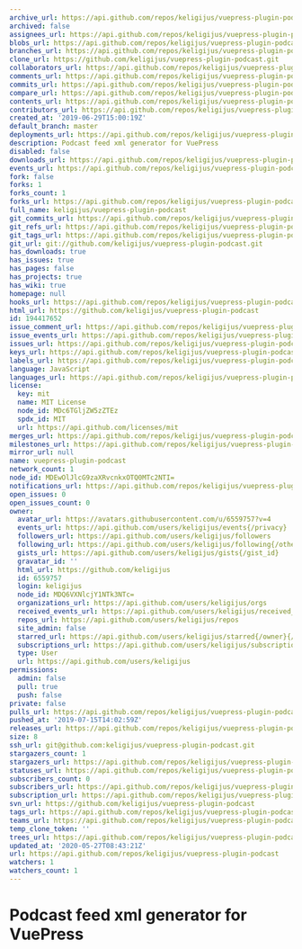 ```yaml
---
archive_url: https://api.github.com/repos/keligijus/vuepress-plugin-podcast/{archive_format}{/ref}
archived: false
assignees_url: https://api.github.com/repos/keligijus/vuepress-plugin-podcast/assignees{/user}
blobs_url: https://api.github.com/repos/keligijus/vuepress-plugin-podcast/git/blobs{/sha}
branches_url: https://api.github.com/repos/keligijus/vuepress-plugin-podcast/branches{/branch}
clone_url: https://github.com/keligijus/vuepress-plugin-podcast.git
collaborators_url: https://api.github.com/repos/keligijus/vuepress-plugin-podcast/collaborators{/collaborator}
comments_url: https://api.github.com/repos/keligijus/vuepress-plugin-podcast/comments{/number}
commits_url: https://api.github.com/repos/keligijus/vuepress-plugin-podcast/commits{/sha}
compare_url: https://api.github.com/repos/keligijus/vuepress-plugin-podcast/compare/{base}...{head}
contents_url: https://api.github.com/repos/keligijus/vuepress-plugin-podcast/contents/{+path}
contributors_url: https://api.github.com/repos/keligijus/vuepress-plugin-podcast/contributors
created_at: '2019-06-29T15:00:19Z'
default_branch: master
deployments_url: https://api.github.com/repos/keligijus/vuepress-plugin-podcast/deployments
description: Podcast feed xml generator for VuePress
disabled: false
downloads_url: https://api.github.com/repos/keligijus/vuepress-plugin-podcast/downloads
events_url: https://api.github.com/repos/keligijus/vuepress-plugin-podcast/events
fork: false
forks: 1
forks_count: 1
forks_url: https://api.github.com/repos/keligijus/vuepress-plugin-podcast/forks
full_name: keligijus/vuepress-plugin-podcast
git_commits_url: https://api.github.com/repos/keligijus/vuepress-plugin-podcast/git/commits{/sha}
git_refs_url: https://api.github.com/repos/keligijus/vuepress-plugin-podcast/git/refs{/sha}
git_tags_url: https://api.github.com/repos/keligijus/vuepress-plugin-podcast/git/tags{/sha}
git_url: git://github.com/keligijus/vuepress-plugin-podcast.git
has_downloads: true
has_issues: true
has_pages: false
has_projects: true
has_wiki: true
homepage: null
hooks_url: https://api.github.com/repos/keligijus/vuepress-plugin-podcast/hooks
html_url: https://github.com/keligijus/vuepress-plugin-podcast
id: 194417652
issue_comment_url: https://api.github.com/repos/keligijus/vuepress-plugin-podcast/issues/comments{/number}
issue_events_url: https://api.github.com/repos/keligijus/vuepress-plugin-podcast/issues/events{/number}
issues_url: https://api.github.com/repos/keligijus/vuepress-plugin-podcast/issues{/number}
keys_url: https://api.github.com/repos/keligijus/vuepress-plugin-podcast/keys{/key_id}
labels_url: https://api.github.com/repos/keligijus/vuepress-plugin-podcast/labels{/name}
language: JavaScript
languages_url: https://api.github.com/repos/keligijus/vuepress-plugin-podcast/languages
license:
  key: mit
  name: MIT License
  node_id: MDc6TGljZW5zZTEz
  spdx_id: MIT
  url: https://api.github.com/licenses/mit
merges_url: https://api.github.com/repos/keligijus/vuepress-plugin-podcast/merges
milestones_url: https://api.github.com/repos/keligijus/vuepress-plugin-podcast/milestones{/number}
mirror_url: null
name: vuepress-plugin-podcast
network_count: 1
node_id: MDEwOlJlcG9zaXRvcnkxOTQ0MTc2NTI=
notifications_url: https://api.github.com/repos/keligijus/vuepress-plugin-podcast/notifications{?since,all,participating}
open_issues: 0
open_issues_count: 0
owner:
  avatar_url: https://avatars.githubusercontent.com/u/6559757?v=4
  events_url: https://api.github.com/users/keligijus/events{/privacy}
  followers_url: https://api.github.com/users/keligijus/followers
  following_url: https://api.github.com/users/keligijus/following{/other_user}
  gists_url: https://api.github.com/users/keligijus/gists{/gist_id}
  gravatar_id: ''
  html_url: https://github.com/keligijus
  id: 6559757
  login: keligijus
  node_id: MDQ6VXNlcjY1NTk3NTc=
  organizations_url: https://api.github.com/users/keligijus/orgs
  received_events_url: https://api.github.com/users/keligijus/received_events
  repos_url: https://api.github.com/users/keligijus/repos
  site_admin: false
  starred_url: https://api.github.com/users/keligijus/starred{/owner}{/repo}
  subscriptions_url: https://api.github.com/users/keligijus/subscriptions
  type: User
  url: https://api.github.com/users/keligijus
permissions:
  admin: false
  pull: true
  push: false
private: false
pulls_url: https://api.github.com/repos/keligijus/vuepress-plugin-podcast/pulls{/number}
pushed_at: '2019-07-15T14:02:59Z'
releases_url: https://api.github.com/repos/keligijus/vuepress-plugin-podcast/releases{/id}
size: 8
ssh_url: git@github.com:keligijus/vuepress-plugin-podcast.git
stargazers_count: 1
stargazers_url: https://api.github.com/repos/keligijus/vuepress-plugin-podcast/stargazers
statuses_url: https://api.github.com/repos/keligijus/vuepress-plugin-podcast/statuses/{sha}
subscribers_count: 0
subscribers_url: https://api.github.com/repos/keligijus/vuepress-plugin-podcast/subscribers
subscription_url: https://api.github.com/repos/keligijus/vuepress-plugin-podcast/subscription
svn_url: https://github.com/keligijus/vuepress-plugin-podcast
tags_url: https://api.github.com/repos/keligijus/vuepress-plugin-podcast/tags
teams_url: https://api.github.com/repos/keligijus/vuepress-plugin-podcast/teams
temp_clone_token: ''
trees_url: https://api.github.com/repos/keligijus/vuepress-plugin-podcast/git/trees{/sha}
updated_at: '2020-05-27T08:43:21Z'
url: https://api.github.com/repos/keligijus/vuepress-plugin-podcast
watchers: 1
watchers_count: 1
---
```


# Podcast feed xml generator for VuePress